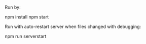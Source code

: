 Run by:

npm install
npm start

Run with auto-restart server when files changed with debugging:

npm run serverstart
